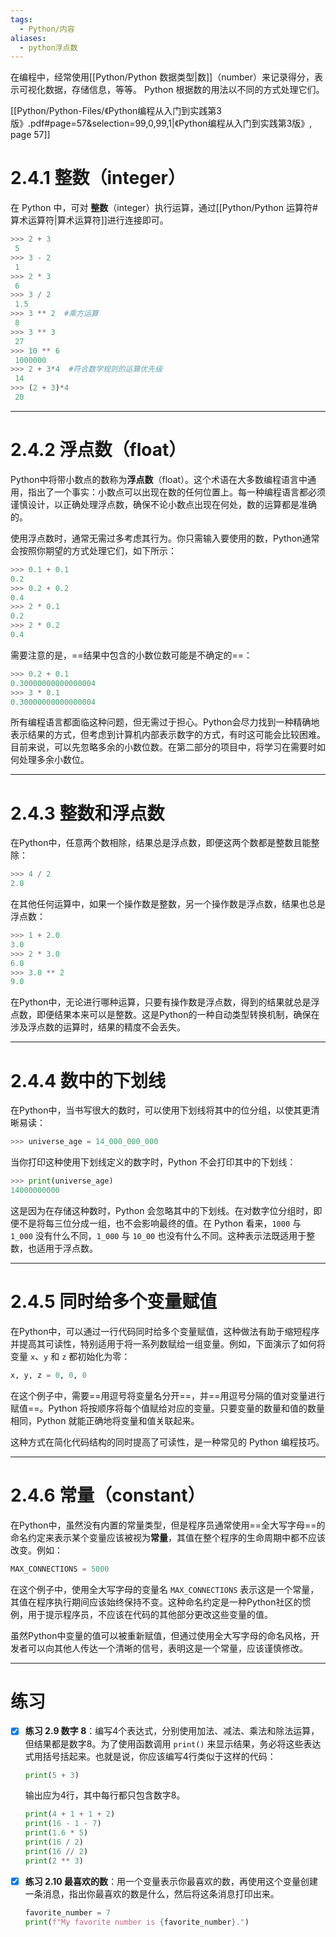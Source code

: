 ```yaml
---
tags:
  - Python/内容
aliases:
  - python浮点数
---
```

在编程中，经常使用[[Python/Python 数据类型|数]]（number）来记录得分，表示可视化数据，存储信息，等等。
Python 根据数的用法以不同的方式处理它们。

[[Python/Python-Files/《Python编程从入门到实践第3版》.pdf#page=57&selection=99,0,99,1|《Python编程从入门到实践第3版》, page 57]]

# 2.4.1 整数（integer）

在 Python 中，可对 **整数**（integer）执行运算，通过[[Python/Python 运算符#算术运算符|算术运算符]]进行连接即可。

```python
>>> 2 + 3 
 5 
>>> 3 - 2 
 1 
>>> 2 * 3 
 6 
>>> 3 / 2
 1.5
>>> 3 ** 2  #乘方运算
 8
>>> 3 ** 3
 27
>>> 10 ** 6
 1000000
>>> 2 + 3*4  #符合数学规则的运算优先级
 14
>>> (2 + 3)*4
 20
```

---
# 2.4.2 浮点数（float）

Python中将带小数点的数称为**浮点数**（float）。这个术语在大多数编程语言中通用，指出了一个事实：小数点可以出现在数的任何位置上。每一种编程语言都必须谨慎设计，以正确处理浮点数，确保不论小数点出现在何处，数的运算都是准确的。

使用浮点数时，通常无需过多考虑其行为。你只需输入要使用的数，Python通常会按照你期望的方式处理它们，如下所示：

```python
>>> 0.1 + 0.1
0.2
>>> 0.2 + 0.2
0.4
>>> 2 * 0.1
0.2
>>> 2 * 0.2
0.4
```

需要注意的是，==结果中包含的小数位数可能是不确定的==：

```python
>>> 0.2 + 0.1
0.30000000000000004
>>> 3 * 0.1
0.30000000000000004
```

所有编程语言都面临这种问题，但无需过于担心。Python会尽力找到一种精确地表示结果的方式，但考虑到计算机内部表示数字的方式，有时这可能会比较困难。目前来说，可以先忽略多余的小数位数。在第二部分的项目中，将学习在需要时如何处理多余小数位。

---
# 2.4.3 整数和浮点数

在Python中，任意两个数相除，结果总是浮点数，即便这两个数都是整数且能整除：

```python
>>> 4 / 2
2.0
```

在其他任何运算中，如果一个操作数是整数，另一个操作数是浮点数，结果也总是浮点数：

```python
>>> 1 + 2.0
3.0
>>> 2 * 3.0
6.0
>>> 3.0 ** 2
9.0
```

在Python中，无论进行哪种运算，只要有操作数是浮点数，得到的结果就总是浮点数，即便结果本来可以是整数。这是Python的一种自动类型转换机制，确保在涉及浮点数的运算时，结果的精度不会丢失。

---
# 2.4.4 数中的下划线

在Python中，当书写很大的数时，可以使用下划线将其中的位分组，以使其更清晰易读：

```python
>>> universe_age = 14_000_000_000
```

当你打印这种使用下划线定义的数字时，Python 不会打印其中的下划线：

```python
>>> print(universe_age)
14000000000
```

这是因为在存储这种数时，Python 会忽略其中的下划线。在对数字位分组时，即便不是将每三位分成一组，也不会影响最终的值。在 Python 看来，`1000` 与 `1_000` 没有什么不同，`1_000` 与 `10_00` 也没有什么不同。这种表示法既适用于整数，也适用于浮点数。

---
# 2.4.5 同时给多个变量赋值

在Python中，可以通过一行代码同时给多个变量赋值，这种做法有助于缩短程序并提高其可读性，特别适用于将一系列数赋给一组变量。例如，下面演示了如何将变量 `x`、`y` 和 `z` 都初始化为零：

```python
x, y, z = 0, 0, 0
```

在这个例子中，需要==用逗号将变量名分开==，并==用逗号分隔的值对变量进行赋值==。Python 将按顺序将每个值赋给对应的变量。只要变量的数量和值的数量相同，Python 就能正确地将变量和值关联起来。

这种方式在简化代码结构的同时提高了可读性，是一种常见的 Python 编程技巧。

---
# 2.4.6 常量（constant）

在Python中，虽然没有内置的常量类型，但是程序员通常使用==全大写字母==的命名约定来表示某个变量应该被视为**常量**，其值在整个程序的生命周期中都不应该改变。例如：

```python
MAX_CONNECTIONS = 5000
```

在这个例子中，使用全大写字母的变量名 `MAX_CONNECTIONS` 表示这是一个常量，其值在程序执行期间应该始终保持不变。这种命名约定是一种Python社区的惯例，用于提示程序员，不应该在代码的其他部分更改这些变量的值。

虽然Python中变量的值可以被重新赋值，但通过使用全大写字母的命名风格，开发者可以向其他人传达一个清晰的信号，表明这是一个常量，应该谨慎修改。

---
# 练习

- [x] **练习 2.9 数字 8**：编写4个表达式，分别使用加法、减法、乘法和除法运算，但结果都是数字8。为了使用函数调用 `print()` 来显示结果，务必将这些表达式用括号括起来。也就是说，你应该编写4行类似于这样的代码：
    ```python
    print(5 + 3)
    ```
    输出应为4行，其中每行都只包含数字8。
    ```python
    print(4 + 1 + 1 + 2)  
	print(16 - 1 - 7)  
	print(1.6 * 5)  
	print(16 / 2)  
	print(16 // 2)  
	print(2 ** 3)
	```

- [x] **练习 2.10 最喜欢的数**：用一个变量表示你最喜欢的数，再使用这个变量创建一条消息，指出你最喜欢的数是什么，然后将这条消息打印出来。
    ```python
    favorite_number = 7
    print(f"My favorite number is {favorite_number}.")
    ```